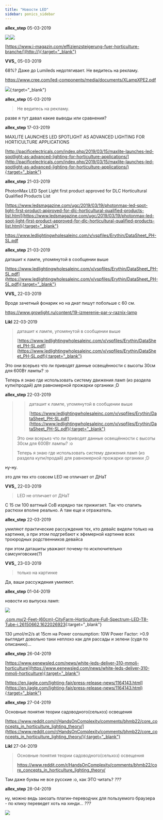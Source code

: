 ```yaml
---
title: "Новости LED"
sidebar: ponics_sidebar
---
```


**allex_step** 05-03-2019

![](http://i.piccy.info/i9/2037865783d09971a4795da4cd896434/1551776085/115252/1269260/Screen_Shot_2019_03_05_at_10_47_59_800.jpg)![](http://i.piccy.info/a3/2019-03-05-08-54/i9-13014559/800x473-r/i.gif)

[https://www.i-magazin.com/effizienzsteigerung-fuer-horticulture-branche/](http://){:target="_blank"}


**VVS_** 05-03-2019

68%? Даже до Lumileds недотягивает. Не ведитесь на рекламу.

https://www.cree.com/led-components/media/documents/XLampXPE2.pdf

[![](/attachimages/19516_cree.png)](https://t.me/ponics_ru_files/19690){:target="_blank"}

**allex_step** 05-03-2019

> Не ведитесь на рекламу.

разве я тут давал какие выводы или сравнения?


**allex_step** 17-03-2019

MAXLITE LAUNCHES LED SPOTLIGHT AS ADVANCED LIGHTING FOR HORTICULTURE APPLICATIONS

[http://pacificelectricals.com/index.php/2019/03/15/maxlite-launches-led-spotlight-as-advanced-lighting-for-horticulture-applications/](http://pacificelectricals.com/index.php/2019/03/15/maxlite-launches-led-spotlight-as-advanced-lighting-for-horticulture-applications/){:target="_blank"}


**allex_step** 21-03-2019

PhotonMax LED Spot Light first product approved for DLC Horticultural Qualified Products List

[https://www.ledsmagazine.com/ugc/2019/03/19/photonmax-led-spot-light-first-product-approved-for-dlc-horticultural-qualified-products-list.html](https://www.ledsmagazine.com/ugc/2019/03/19/photonmax-led-spot-light-first-product-approved-for-dlc-horticultural-qualified-products-list.html){:target="_blank"}

https://www.ledlightingwholesaleinc.com/v/vspfiles/Erythin/DataSheet_PH-SL.pdf


**allex_step** 21-03-2019

даташит к лампе, упомянутой в сообщении выше

[https://www.ledlightingwholesaleinc.com/v/vspfiles/Erythin/DataSheet_PH-SL.pdf](https://www.ledlightingwholesaleinc.com/v/vspfiles/Erythin/DataSheet_PH-SL.pdf){:target="_blank"}


**VVS_** 22-03-2019

Вроде зачетный фонарик но на днат пишут побольше с 60 см.

https://www.growlight.ru/content/19-izmerenie-par-y-raznix-lamp


**Likl** 22-03-2019

> даташит к лампе, упомянутой в сообщении выше
> 
> [https://www.ledlightingwholesaleinc.com/v/vspfiles/Erythin/DataSheet_PH-SL.pdf](https://www.ledlightingwholesaleinc.com/v/vspfiles/Erythin/DataSheet_PH-SL.pdf){:target="_blank"}

Это они всерьез что ли приводят данные освещённости с высоты 30см для 600Вт лампы? :o

Теперь я знаю где использовать систему движения ламп (из раздела купи/продай) для равномерной прожарки органики ;D


**allex_step** 22-03-2019

> > даташит к лампе, упомянутой в сообщении выше
> > 
> > [https://www.ledlightingwholesaleinc.com/v/vspfiles/Erythin/DataSheet_PH-SL.pdf](https://www.ledlightingwholesaleinc.com/v/vspfiles/Erythin/DataSheet_PH-SL.pdf){:target="_blank"}
> 
> 
> 
> Это они всерьез что ли приводят данные освещённости с высоты 30см для 600Вт лампы? :o 
> 
> Теперь я знаю где использовать систему движения ламп (из раздела купи/продай) для равномерной прожарки органики ;D 

ну-ну.

это для тех кто совсем LED не отличает от ДНаТ


**VVS_** 22-03-2019

>  LED не отличает от ДНаТ

С 15 см 100 ваттный СоВ изрядно так прижигает. Так что спалить растюхи вполне реально. А там еще и отражатель.


**allex_step** 22-03-2019

умиляют практические рассуждения тех, кто девайс видели только на картинке, а при этом подгребают к эфемерной картинке всех троюродных родственников девайса

при этом даташиты уважают почему-то исключительно самсунговские(?)


**VVS_** 23-03-2019

> только на картинке

Да, ваши рассуждения умиляют.


**allex_step** 01-04-2019

новости из выпуска ламп:

![](https://cf.shopee.com.my/file/d28e4468670772e0f07595f5afd86425_tn)

[.com.my/2-Feet-(60cm)-CityFarm-Horticulture-Full-Spectrum-LED-T8-Tube-i.26150662.1622026923](https://shopee.com.my/2-Feet-(60cm)-CityFarm-Horticulture-Full-Spectrum-LED-T8-Tube-i.26150662.1622026923]https://shopee[/url][url=https://shopee.com.my/2-Feet-(60cm)-CityFarm-Horticulture-Full-Spectrum-LED-T8-Tube-i.26150662.1622026923){:target="_blank"}

130 µmol/m2/s at 15cm на Power consumption: 10W Power Factor: &gt;0.9 выглядит довольно таки неплохо как для рассады и зелени (судя по описанию)...


**allex_step** 26-04-2019

[https://www.eenewsled.com/news/white-leds-deliver-310-mmolj-horticulture](https://www.eenewsled.com/news/white-leds-deliver-310-mmolj-horticulture){:target="_blank"}

[https://en.jiagle.com/lighting-fair/press-release-news/1164143.html](https://en.jiagle.com/lighting-fair/press-release-news/1164143.html){:target="_blank"}


**allex_step** 27-04-2019

Основные понятия теории садоводного(сельхоз) освещения

[https://www.reddit.com/r/HandsOnComplexity/comments/bhmb22/core_concepts_in_horticulture_lighting_theory/](https://www.reddit.com/r/HandsOnComplexity/comments/bhmb22/core_concepts_in_horticulture_lighting_theory/){:target="_blank"}


**Likl** 27-04-2019

> Основные понятия теории садоводного(сельхоз) освещения
> 
> https://www.reddit.com/r/HandsOnComplexity/comments/bhmb22/core_concepts_in_horticulture_lighting_theory/

Там даже буквы не все русские :o, как ЭТО читать? *???*


**allex_step** 28-04-2019

ну, можно ведь заюзать плагин-переводчик для пользуемого браузера - по клику переведет хоть на хинди... *???* 

![](https://i109.fastpic.ru/big/2019/0428/e5/4cd251660cb36d5245a495c2a0bbf5e5.png)


